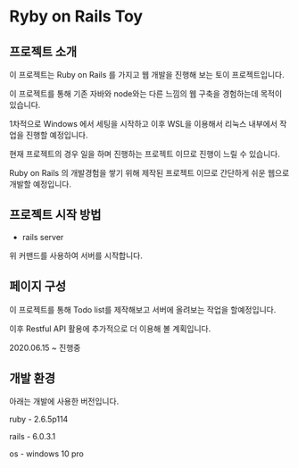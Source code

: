 # Ryby on Rails Toy

## 프로젝트 소개

이 프로젝트는 Ruby on Rails 를 가지고 웹 개발을 진행해 보는 토이 프로젝트입니다.

이 프로젝트를 통해 기존 자바와 node와는 다른 느낌의 웹 구축을 경험하는데 목적이 있습니다.

1차적으로 Windows 에서 세팅을 시작하고 이후 WSL을 이용해서 리눅스 내부에서 작업을 진행할 예정입니다.

현재 프로젝트의 경우 일을 하며 진행하는 프로젝트 이므로 진행이 느릴 수 있습니다.

Ruby on Rails 의 개발경험을 쌓기 위해 제작된 프로젝트 이므로 간단하게 쉬운 웹으로 개발할 예정입니다.

## 프로젝트 시작 방법

- rails server

위 커맨드를 사용하여 서버를 시작합니다.

## 페이지 구성

이 프로젝트를 통해 Todo list를 제작해보고 서버에 올려보는 작업을 할예정입니다.

이후 Restful API 활용에 추가적으로 더 이용해 볼 계획입니다.

2020.06.15 ~ 진행중

## 개발 환경

아래는 개발에 사용한 버전입니다.  

ruby - 2.6.5p114  

rails - 6.0.3.1  

os - windows 10 pro  
